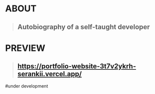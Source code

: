 # ABOUT
> ## Autobiography of a self-taught developer
# PREVIEW
> ## https://portfolio-website-3t7v2ykrh-serankii.vercel.app/ 
#under development
